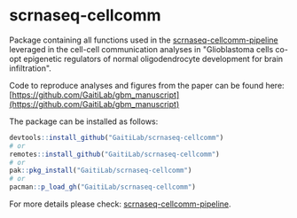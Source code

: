 # scrnaseq-cellcomm

Package containing all functions used in the [scrnaseq-cellcomm-pipeline](https://github.com/GaitiLab/scrnaseq-cellcomm-pipeline) leveraged in the cell-cell communication analyses in "Glioblastoma cells co-opt epigenetic regulators of normal oligodendrocyte development for brain infiltration".

Code to reproduce analyses and figures from the paper can be found here: [https://github.com/GaitiLab/gbm_manuscript](https://github.com/GaitiLab/gbm_manuscript)

The package can be installed as follows:

```r
devtools::install_github("GaitiLab/scrnaseq-cellcomm")
# or
remotes::install_github("GaitiLab/scrnaseq-cellcomm")
# or
pak::pkg_install("GaitiLab/scrnaseq-cellcomm")
# or
pacman::p_load_gh("GaitiLab/scrnaseq-cellcomm")
```

For more details please check: [scrnaseq-cellcomm-pipeline](https://github.com/GaitiLab/scrnaseq-cellcomm-pipeline).
